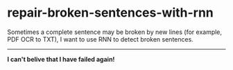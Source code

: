 # repair-broken-sentences-with-rnn
Sometimes a complete sentence may be broken by new lines (for example, PDF OCR to TXT), I want to use RNN to detect broken sentences.

___


**I can't belive that I have failed again!**
